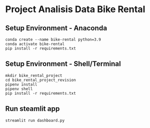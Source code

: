 # Project Analisis Data Bike Rental

## Setup Environment - Anaconda
```
conda create --name bike-rental python=3.9
conda activate bike-rental
pip install -r requirements.txt
```

## Setup Environment - Shell/Terminal
```
mkdir bike_rental_project
cd bike_rental_project_revision
pipenv install
pipenv shell
pip install -r requirements.txt
```

## Run steamlit app
```
streamlit run dashboard.py
```
